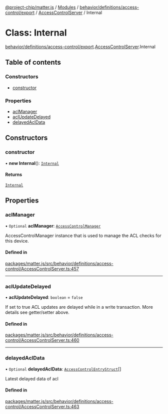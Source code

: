 [@project-chip/matter.js](../README.md) / [Modules](../modules.md) / [behavior/definitions/access-control/export](../modules/behavior_definitions_access_control_export.md) / [AccessControlServer](../modules/behavior_definitions_access_control_export.AccessControlServer.md) / Internal

# Class: Internal

[behavior/definitions/access-control/export](../modules/behavior_definitions_access_control_export.md).[AccessControlServer](../modules/behavior_definitions_access_control_export.AccessControlServer.md).Internal

## Table of contents

### Constructors

- [constructor](behavior_definitions_access_control_export.AccessControlServer.Internal.md#constructor)

### Properties

- [aclManager](behavior_definitions_access_control_export.AccessControlServer.Internal.md#aclmanager)
- [aclUpdateDelayed](behavior_definitions_access_control_export.AccessControlServer.Internal.md#aclupdatedelayed)
- [delayedAclData](behavior_definitions_access_control_export.AccessControlServer.Internal.md#delayedacldata)

## Constructors

### constructor

• **new Internal**(): [`Internal`](behavior_definitions_access_control_export.AccessControlServer.Internal.md)

#### Returns

[`Internal`](behavior_definitions_access_control_export.AccessControlServer.Internal.md)

## Properties

### aclManager

• `Optional` **aclManager**: [`AccessControlManager`](behavior_definitions_access_control_export._internal_.AccessControlManager.md)

AccessControlManager instance that is used to manage the ACL checks for this device.

#### Defined in

[packages/matter.js/src/behavior/definitions/access-control/AccessControlServer.ts:457](https://github.com/project-chip/matter.js/blob/2d9f2165d2672864fda3496a6d0d5f93597f82c6/packages/matter.js/src/behavior/definitions/access-control/AccessControlServer.ts#L457)

___

### aclUpdateDelayed

• **aclUpdateDelayed**: `boolean` = `false`

If set to true ACL updates are delayed while in a write transaction. More details see getter/setter above.

#### Defined in

[packages/matter.js/src/behavior/definitions/access-control/AccessControlServer.ts:460](https://github.com/project-chip/matter.js/blob/2d9f2165d2672864fda3496a6d0d5f93597f82c6/packages/matter.js/src/behavior/definitions/access-control/AccessControlServer.ts#L460)

___

### delayedAclData

• `Optional` **delayedAclData**: [`AccessControlEntryStruct`](../interfaces/cluster_export.AccessControl.AccessControlEntryStruct.md)[]

Latest delayed data of acl

#### Defined in

[packages/matter.js/src/behavior/definitions/access-control/AccessControlServer.ts:463](https://github.com/project-chip/matter.js/blob/2d9f2165d2672864fda3496a6d0d5f93597f82c6/packages/matter.js/src/behavior/definitions/access-control/AccessControlServer.ts#L463)
